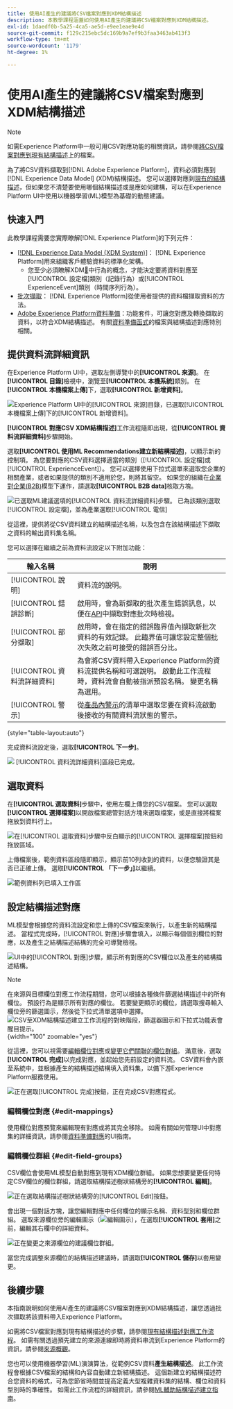```yaml
---
title: 使用AI產生的建議將CSV檔案對應到XDM結構描述
description: 本教學課程涵蓋如何使用AI產生的建議將CSV檔案對應到XDM結構描述。
exl-id: 1daedf0b-5a25-4ca5-ae5d-e9ee1eae9e4d
source-git-commit: f129c215ebc5dc169b9a7ef9b3faa3463ab413f3
workflow-type: tm+mt
source-wordcount: '1179'
ht-degree: 1%

---
```


# 使用AI產生的建議將CSV檔案對應到XDM結構描述

>[!NOTE]
>
>如需Experience Platform中一般可用CSV對應功能的相關資訊，請參閱[將CSV檔案對應到現有結構描述](./existing-schema.md)上的檔案。

為了將CSV資料擷取到[!DNL Adobe Experience Platform]，資料必須對應到[!DNL Experience Data Model] (XDM)結構描述。 您可以選擇對應到[現有的結構描述](./existing-schema.md)，但如果您不清楚要使用哪個結構描述或是應如何建構，可以在Experience Platform UI中使用以機器學習(ML)模型為基礎的動態建議。

## 快速入門

此教學課程需要您實際瞭解[!DNL Experience Platform]的下列元件：

* [[!DNL Experience Data Model (XDM System)]](../../../xdm/home.md)： [!DNL Experience Platform]用來組織客戶體驗資料的標準化架構。
   * 您至少必須瞭解XDM[&#128279;](../../../xdm/home.md#data-behaviors)中行為的概念，才能決定要將資料對應至[!UICONTROL 設定檔]類別（記錄行為）或[!UICONTROL ExperienceEvent]類別（時間序列行為）。
* [批次擷取](../../batch-ingestion/overview.md)： [!DNL Experience Platform]從使用者提供的資料檔擷取資料的方法。
* [Adobe Experience Platform資料準備](../../batch-ingestion/overview.md)：功能套件，可讓您對應及轉換擷取的資料，以符合XDM結構描述。 有關[資料準備函式](../../../data-prep/functions.md)的檔案與結構描述對應特別相關。

## 提供資料流詳細資訊

在Experience Platform UI中，選取左側導覽中的&#x200B;**[!UICONTROL 來源]**。 在&#x200B;**[!UICONTROL 目錄]**&#x200B;檢視中，瀏覽至&#x200B;**[!UICONTROL 本機系統]**&#x200B;類別。 在&#x200B;**[!UICONTROL 本機檔案上傳]**&#x200B;下，選取&#x200B;**[!UICONTROL 新增資料]**。

![Experience Platform UI中的[!UICONTROL 來源]目錄，已選取[!UICONTROL 本機檔案上傳]下的[!UICONTROL 新增資料]。](../../images/tutorials/map-csv-recommendations/local-file-upload.png)

**[!UICONTROL 對應CSV XDM結構描述]**&#x200B;工作流程隨即出現，從&#x200B;**[!UICONTROL 資料流詳細資料]**&#x200B;步驟開始。

選取&#x200B;**[!UICONTROL 使用ML Recommendations建立新結構描述]**，以顯示新的控制項。 為您要對應的CSV資料選擇適當的類別（[!UICONTROL 設定檔]或[!UICONTROL ExperienceEvent]）。 您可以選擇使用下拉式選單來選取您企業的相關產業，或者如果提供的類別不適用於您，則將其留空。 如果您的組織在[企業對企業(B2B)](../../../xdm/tutorials/relationship-b2b.md)模型下運作，請選取&#x200B;**[!UICONTROL B2B data]**&#x200B;核取方塊。

![已選取ML建議選項的[!UICONTROL 資料流詳細資料]步驟。 已為該類別選取[!UICONTROL 設定檔]，並為產業選取[!UICONTROL 電信]](../../images/tutorials/map-csv-recommendations/select-class-and-industry.png)

從這裡，提供將從CSV資料建立的結構描述名稱，以及包含在該結構描述下擷取之資料的輸出資料集名稱。

您可以選擇在繼續之前為資料流設定以下附加功能：

| 輸入名稱 | 說明 |
| --- | --- |
| [!UICONTROL 說明] | 資料流的說明。 |
| [!UICONTROL 錯誤診斷] | 啟用時，會為新擷取的批次產生錯誤訊息，以便在[API](../../batch-ingestion/api-overview.md)中擷取對應批次時檢視。 |
| [!UICONTROL 部分擷取] | 啟用時，會在指定的錯誤臨界值內擷取新批次資料的有效記錄。 此臨界值可讓您設定整個批次失敗之前可接受的錯誤百分比。 |
| [!UICONTROL 資料流詳細資料] | 為會將CSV資料帶入Experience Platform的資料流提供名稱和可選說明。 啟動此工作流程時，資料流會自動被指派預設名稱。 變更名稱為選用。 |
| [!UICONTROL 警示] | 從[產品內警示](../../../observability/alerts/overview.md)的清單中選取您要在資料流啟動後接收的有關資料流狀態的警示。 |

{style="table-layout:auto"}

完成資料流設定後，選取&#x200B;**[!UICONTROL 下一步]**。

![&#x200B; [!UICONTROL 資料流詳細資料]區段已完成。](../../images/tutorials/map-csv-recommendations/dataflow-detail-complete.png)

## 選取資料

在&#x200B;**[!UICONTROL 選取資料]**&#x200B;步驟中，使用左欄上傳您的CSV檔案。 您可以選取&#x200B;**[!UICONTROL 選擇檔案]**&#x200B;以開啟檔案總管對話方塊來選取檔案，或是直接將檔案拖放到資料行上。

![在[!UICONTROL 選取資料]步驟中反白顯示的[!UICONTROL 選擇檔案]按鈕和拖放區域。](../../images/tutorials/map-csv-recommendations/upload-files.png)

上傳檔案後，範例資料區段隨即顯示，顯示前10列收到的資料，以便您驗證其是否已正確上傳。 選取&#x200B;**[!UICONTROL 「下一步」]**&#x200B;以繼續。

![範例資料列已填入工作區](../../images/tutorials/map-csv-recommendations/data-uploaded.png)

## 設定結構描述對應

ML模型會根據您的資料流設定和您上傳的CSV檔案來執行，以產生新的結構描述。 當程式完成時，[!UICONTROL 對應]步驟會填入，以顯示每個個別欄位的對應，以及產生之結構描述結構的完全可導覽檢視。

![UI中的[!UICONTROL 對應]步驟，顯示所有對應的CSV欄位以及產生的結構描述結構。](../../images/tutorials/map-csv-recommendations/schema-generated.png)

>[!NOTE]
>
>在來源與目標欄位對應工作流程期間，您可以根據各種條件篩選結構描述中的所有欄位。 預設行為是顯示所有對應的欄位。 若要變更顯示的欄位，請選取搜尋輸入欄位旁的篩選圖示，然後從下拉式清單選項中選擇。<br> ![CSV至XDM結構描述建立工作流程的對映階段，篩選器圖示和下拉式功能表會醒目提示。](../../images/tutorials/map-csv-recommendations/source-field-to-target-mapping-filter.png "CSV至XDM結構描述建立工作流程的對映階段，其中篩選圖示和下拉式功能表已反白顯示。"){width="100" zoomable="yes"}

從這裡，您可以視需要[編輯欄位對應](#edit-mappings)或[變更它們關聯的欄位群組](#edit-schema)。 滿意後，選取&#x200B;**[!UICONTROL 完成]**&#x200B;以完成對應，並起始您先前設定的資料流。 CSV資料會內嵌至系統中，並根據產生的結構描述結構填入資料集，以備下游Experience Platform服務使用。

![正在選取[!UICONTROL 完成]按鈕，正在完成CSV對應程式。](../../images/tutorials/map-csv-recommendations/finish-mapping.png)

### 編輯欄位對應 {#edit-mappings}

使用欄位對應預覽來編輯現有對應或將其完全移除。 如需有關如何管理UI中對應集的詳細資訊，請參閱[資料準備對應](../../../data-prep/ui/mapping.md#mapping-interface)的UI指南。

### 編輯欄位群組 {#edit-field-groups}

CSV欄位會使用ML模型自動對應到現有XDM欄位群組。 如果您想要變更任何特定CSV欄位的欄位群組，請選取結構描述樹狀結構旁的&#x200B;**[!UICONTROL 編輯]**。

![正在選取結構描述樹狀結構旁的[!UICONTROL Edit]按鈕。](../../images/tutorials/map-csv-recommendations/edit-schema-structure.png)

會出現一個對話方塊，讓您編輯對應中任何欄位的顯示名稱、資料型別和欄位群組。 選取來源欄位旁的編輯圖示（![編輯圖示](/help/images/icons/edit.png)），在選取&#x200B;**[!UICONTROL 套用]**&#x200B;之前，編輯其右欄中的詳細資料。

![正在變更之來源欄位的建議欄位群組。](../../images/tutorials/map-csv-recommendations/select-schema-field.png)

當您完成調整來源欄位的結構描述建議時，請選取&#x200B;**[!UICONTROL 儲存]**&#x200B;以套用變更。

## 後續步驟

本指南說明如何使用AI產生的建議將CSV檔案對應到XDM結構描述，讓您透過批次擷取將該資料帶入Experience Platform。

如需將CSV檔案對應到現有結構描述的步驟，請參閱[現有結構描述對應工作流程](./existing-schema.md)。 如需有關透過預先建立的來源連線即時將資料串流到Experience Platform的資訊，請參閱[來源概觀](../../../sources/home.md)。

您也可以使用機器學習(ML)演演算法，從範例CSV資料&#x200B;**產生結構描述**。 此工作流程會根據CSV檔案的結構和內容自動建立新結構描述。 這個新建立的結構描述符合您資料的格式，可為您節省時間並提高定義大型複雜資料集的結構、欄位和資料型別時的準確性。 如需此工作流程的詳細資訊，請參閱[ML輔助結構描述建立指南](../../../xdm/ui/ml-assisted-schema-creation.md)。
